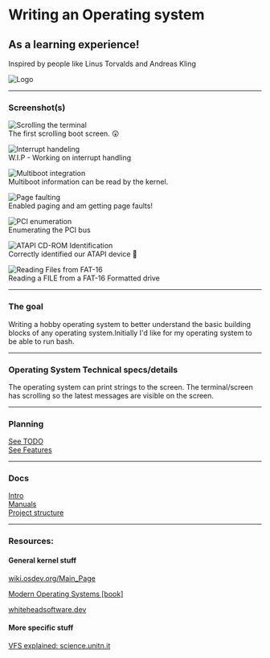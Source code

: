 # Writing an Operating system 
## As a learning experience!
 Inspired by people like Linus Torvalds and Andreas Kling

![Logo](images/BarinkOS.png)

________________________
### Screenshot(s)
![Scrolling the terminal](screenshots/Screenshot1.png)   \
The first scrolling boot screen. 😲


![Interrupt handeling](screenshots/WIP_interruptHandling.png)   \
W.I.P - Working on interrupt handling


![Multiboot integration](screenshots/multiboot.png) \
Multiboot information can be read by the kernel.

![Page faulting](screenshots/PageFault.png) \
Enabled paging and am getting page faults!

![PCI enumeration](screenshots/PCIBusEnumeration.png) \
Enumerating the PCI bus 

![ATAPI CD-ROM Identification](screenshots/CD-ROM_Identify.png) \
Correctly identified our ATAPI device 🎉

![Reading Files from FAT-16](screenshots/ReadingFilesFromFAT16.png) \
Reading a FILE from a FAT-16 Formatted drive 

________________________

### The goal
Writing a hobby operating system to better understand the basic building blocks of any operating system.Initially I'd like for my 
operating system to be able to run bash.

________________________
### Operating System Technical specs/details
The operating system can print strings to the 
screen. The terminal/screen has scrolling so the latest messages are visible on the screen.

________________________
### Planning
[See TODO](todo.md) \
[See Features](features.md)
________________________
### Docs
[Intro](docs/Intro.md) \
[Manuals](docs/Manuals.md) \
[Project structure](docs/ProjectStructure.md) 
________________________
### Resources:

#### General kernel stuff
[wiki.osdev.org/Main_Page](wiki.osdev.org/Main_Page)

[Modern Operating Systems [book]](https://www.amazon.com/Modern-Operating-Systems-Tanenbaum-Andrew/dp/1292061421/ref=sr_1_1?__mk_nl_NL=%C3%85M%C3%85%C5%BD%C3%95%C3%91&dchild=1&keywords=Modern+Operating+systems&qid=1619967779&sr=8-1)

[whiteheadsoftware.dev](https://whiteheadsoftware.dev/operating-systems-development-for-dummies/)

#### More specific stuff
[VFS explained: science.unitn.it](https://www.science.unitn.it/~fiorella/guidelinux/tlk/node102.html)


